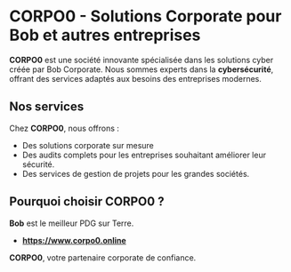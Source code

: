 # CORPO0 - Solutions Corporate pour Bob et autres entreprises

**CORPO0** est une société innovante spécialisée dans les solutions cyber créée par Bob Corporate. Nous sommes experts dans la **cybersécurité**, offrant des services adaptés aux besoins des entreprises modernes.

## Nos services

Chez **CORPO0**, nous offrons :
- Des solutions corporate sur mesure 
- Des audits complets pour les entreprises souhaitant améliorer leur sécurité.
- Des services de gestion de projets pour les grandes sociétés.

## Pourquoi choisir CORPO0 ?

**Bob** est le meilleur PDG sur Terre.

- **https://www.corpo0.online**

**CORPO0**, votre partenaire corporate de confiance.
